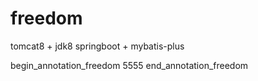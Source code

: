 # freedom

tomcat8 + jdk8
springboot + mybatis-plus

begin_annotation_freedom
5555
end_annotation_freedom
